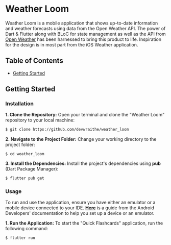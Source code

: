 # Weather Loom

Weather Loom is a mobile application that shows up-to-date information and weather forecasts using data from the Open Weather API. The power of Dart & Flutter along with BLoC for state management as well as the API from <a href="https://api.openweathermap.org/">Open Weather</a> has been harnessed to bring this product to life. Inspiration for the design is in most part from the iOS Weather application.

## Table of Contents
- [Getting Started](#getting-started)

## Getting Started

### Installation

**1. Clone the Repository:** Open your terminal and clone the "Weather Loom" repository to your local machine:

```sh
$ git clone https://github.com/devwraithe/weather_loom
```

**2. Navigate to the Project Folder:** Change your working directory to the project folder:

```
$ cd weather_loom
```

**3. Install the Dependencies:** Install the project's dependencies using **pub** (Dart Package Manager):

```sh
$ flutter pub get
```

### Usage

To run and use the application, ensure you have either an emulator or a mobile device connected to your IDE. **[Here](https://developer.android.com/design-for-safety/privacy-sandbox/download#:~:text=Set%20up%20an%20Android%20device%20emulator%20image,-To%20set%20up&text=In%20Android%20Studio%2C%20go%20to,it%20isn't%20already%20installed.)** is a guide from the Android Developers' documentation to help you set up a device or an emulator.

**1. Run the Application:** To start the "Quick Flashcards" application, run the following command:

```sh
$ flutter run
```
